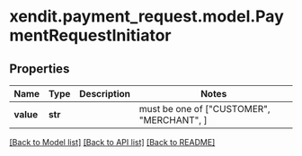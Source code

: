 # xendit.payment_request.model.PaymentRequestInitiator


## Properties
Name | Type | Description | Notes
------------ | ------------- | ------------- | -------------
**value** | **str** |  |  must be one of ["CUSTOMER", "MERCHANT", ]

[[Back to Model list]](../README.md#documentation-for-models) [[Back to API list]](../README.md#documentation-for-api-endpoints) [[Back to README]](../README.md)


